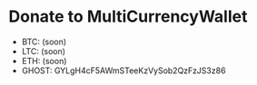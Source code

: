 # Donate to MultiCurrencyWallet

- BTC: (soon)
- LTC: (soon)
- ETH: (soon)
- GHOST: GYLgH4cF5AWmSTeeKzVySob2QzFzJS3z86

